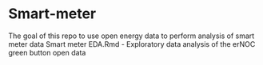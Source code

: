 # Smart-meter
The goal of this repo to use open energy data to perform analysis of smart meter data
Smart meter EDA.Rmd - Exploratory data analysis of the erNOC green button open data
